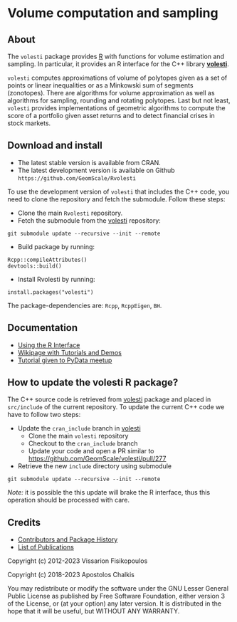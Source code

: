# Volume computation and sampling

## About
The `volesti` package provides [R](https://www.r-project.org/) with functions for volume estimation and sampling. In particular, it provides an R interface for the C++ library [**volesti**](https://github.com/GeomScale/volesti).

`volesti` computes approximations of volume of polytopes given as a set of points or linear inequalities or as a Minkowski sum of segments (zonotopes). There are algorithms for volume approximation as well as algorithms for sampling, rounding and rotating polytopes. Last but not least, `volesti` provides implementations of geometric algorithms to compute the score of a portfolio given asset returns and to detect financial crises in stock markets.

##  Download and install

* The latest stable version is available from CRAN.
* The latest development version is available on Github `https://github.com/GeomScale/Rvolesti`

To use the development version of `volesti` that includes the C++ code, you need to clone the repository and fetch the submodule. Follow these steps:

* Clone the main `Rvolesti` repository.
* Fetch the submodule from the [volesti](https://github.com/GeomScale/volesti) repository:
```
git submodule update --recursive --init --remote
```
* Build package by running:
```
Rcpp::compileAttributes()
devtools::build()
```
* Install Rvolesti by running:
```
install.packages("volesti")
```

The package-dependencies are: `Rcpp`, `RcppEigen`, `BH`.

## Documentation

* [Using the R Interface](https://github.com/GeomScale/volesti/blob/v1.1.1/doc/r_interface.md)
* [Wikipage with Tutorials and Demos](https://github.com/GeomScale/volesti/wiki)
* [Tutorial given to PyData meetup](https://vissarion.github.io/tutorials/volesti_tutorial_pydata.html)

## How to update the volesti R package?

The C++ source code is retrieved from [volesti](https://github.com/GeomScale/volesti) package and placed in `src/include` of the current repository. To update the current C++ code we have to follow two steps:

- Update the `cran_include` branch in [volesti](https://github.com/GeomScale/volesti)
    - Clone the main `volesti` repository
    - Checkout to the `cran_include` branch
    - Update your code and open a PR similar to https://github.com/GeomScale/volesti/pull/277
- Retrieve the new `include` directory using submodule
```
git submodule update --recursive --init --remote
```

*Note:* it is possible the this update will brake the R interface, thus this operation should be processed with care. 

## Credits

* [Contributors and Package History](https://github.com/GeomScale/volesti/blob/v1.1.1/doc/credits.md)
* [List of Publications](https://github.com/GeomScale/volesti/blob/v1.1.1/doc/publications.md)

Copyright (c) 2012-2023 Vissarion Fisikopoulos

Copyright (c) 2018-2023 Apostolos Chalkis

You may redistribute or modify the software under the GNU Lesser General Public License as published by Free Software Foundation, either version 3 of the License, or (at your option) any later version. It is distributed in the hope that it will be useful, but WITHOUT ANY WARRANTY.